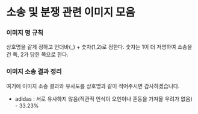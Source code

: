 # 소송 및 분쟁 관련 이미지 모음
### 이미지 명 규칙
상호명을 같게 정하고 언더바(_) + 숫자(1,2)로 정한다. 
숫자는 1이 더 저명하여 소송을 건 쪽, 2가 당한 쪽으로 한다.

### 이미지 소송 결과 정리
여기에 이미지 소송 결과와 유사도를 상호명과 같이 적어주시면 감사하겠습니다.
- adidas : 서로 유사하지 않음(직관적 인식이 오인이나 혼동을 가져올 우려가 없음) - 33.23%

